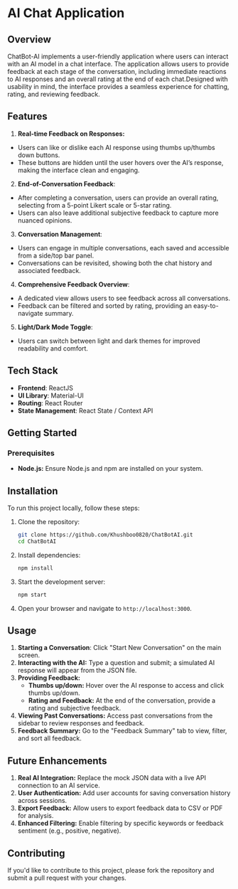 # AI Chat Application

## Overview

ChatBot-AI implements a user-friendly application where users can interact with an AI model in a chat interface. The application allows users to provide feedback at each stage of the conversation, including immediate reactions to AI responses and an overall rating at the end of each chat.Designed with usability in mind, the interface provides a seamless experience for chatting, rating, and reviewing feedback.

## Features
1. **Real-time Feedback on Responses:**<br>
 - Users can like or dislike each AI response using thumbs up/thumbs down buttons.<br>
 - These buttons are hidden until the user hovers over the AI’s response, making the interface clean and engaging.

2. **End-of-Conversation Feedback**:<br>
 - After completing a conversation, users can provide an overall rating, selecting from a 5-point Likert scale or 5-star rating.<br>
 - Users can also leave additional subjective feedback to capture more nuanced opinions.

3. **Conversation Management**:<br>
 - Users can engage in multiple conversations, each saved and accessible from a side/top bar panel.<br>
 - Conversations can be revisited, showing both the chat history and associated feedback.<br>

4. **Comprehensive Feedback Overview**:<br>
 - A dedicated view allows users to see feedback across all conversations.<br>
 - Feedback can be filtered and sorted by rating, providing an easy-to-navigate summary.

5. **Light/Dark Mode Toggle**: 
 - Users can switch between light and dark themes for improved readability and comfort.

## Tech Stack

- **Frontend**: ReactJS
- **UI Library**: Material-UI
- **Routing**: React Router
- **State Management**: React State / Context API

## Getting Started
### Prerequisites
- **Node.js:** Ensure Node.js and npm are installed on your system.

## Installation

To run this project locally, follow these steps:

1. Clone the repository:

   ```bash
   git clone https://github.com/Khushboo0820/ChatBotAI.git
   cd ChatBotAI
   ```

2. Install dependencies:

   ```bash
   npm install
   ```

3. Start the development server:

   ```bash
   npm start
   ```

4. Open your browser and navigate to `http://localhost:3000`.

## Usage

1. **Starting a Conversation**: Click "Start New Conversation" on the main screen.<br>
2. **Interacting with the AI:** Type a question and submit; a simulated AI response will appear from the JSON file.<br>
3. **Providing Feedback:**
   - **Thumbs up/down:** Hover over the AI response to access and click thumbs up/down.<br>
   - **Rating and Feedback:** At the end of the conversation, provide a rating and subjective feedback.<br>
5. **Viewing Past Conversations:** Access past conversations from the sidebar to review responses and feedback.<br>
6. **Feedback Summary:** Go to the "Feedback Summary" tab to view, filter, and sort all feedback.<br>

## Future Enhancements

1. **Real AI Integration:** Replace the mock JSON data with a live API connection to an AI service.<br>
2. **User Authentication:** Add user accounts for saving conversation history across sessions.<br>
3. **Export Feedback:** Allow users to export feedback data to CSV or PDF for analysis.<br>
4. **Enhanced Filtering:** Enable filtering by specific keywords or feedback sentiment (e.g., positive, negative).

## Contributing
If you'd like to contribute to this project, please fork the repository and submit a pull request with your changes.
